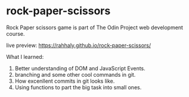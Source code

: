 # rock-paper-scissors

Rock Paper scissors game is part of The Odin Project web development course.

live preview: https://rahhaly.github.io/rock-paper-scissors/

What I learned:
1. Better understanding of DOM and JavaScript Events.
2. branching and some other cool commands in git.
3. How excenllent commits in git looks like.
4. Using functions to part the big task into small ones.
